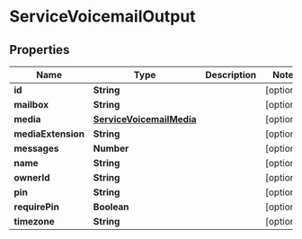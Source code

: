 

# ServiceVoicemailOutput


## Properties

| Name | Type | Description | Notes |
|------------ | ------------- | ------------- | -------------|
|**id** | **String** |  |  [optional] |
|**mailbox** | **String** |  |  [optional] |
|**media** | [**ServiceVoicemailMedia**](ServiceVoicemailMedia.md) |  |  [optional] |
|**mediaExtension** | **String** |  |  [optional] |
|**messages** | **Number** |  |  [optional] |
|**name** | **String** |  |  [optional] |
|**ownerId** | **String** |  |  [optional] |
|**pin** | **String** |  |  [optional] |
|**requirePin** | **Boolean** |  |  [optional] |
|**timezone** | **String** |  |  [optional] |



